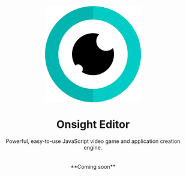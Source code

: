 <div align="center">
<img src="./assets/logo/eye256.png" alt="Onsight Engine"/>
<br>
<h1>Onsight Editor</h1>
Powerful, easy-to-use JavaScript video game and application creation engine.<br>
<br><br>
**Coming soon**
<br><br>